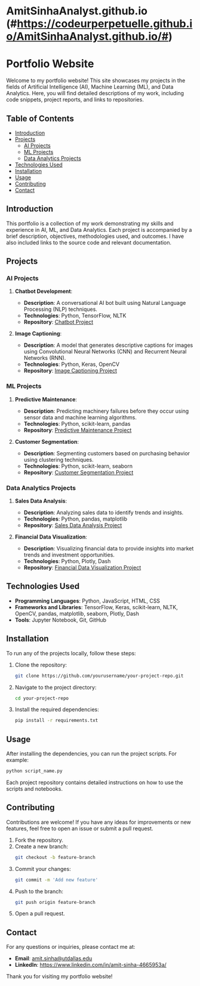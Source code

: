 # AmitSinhaAnalyst.github.io (#https://codeurperpetuelle.github.io/AmitSinhaAnalyst.github.io/#)

# Portfolio Website

Welcome to my portfolio website! This site showcases my projects in the fields of Artificial Intelligence (AI), Machine Learning (ML), and Data Analytics. Here, you will find detailed descriptions of my work, including code snippets, project reports, and links to repositories.

## Table of Contents
- [Introduction](#introduction)
- [Projects](#projects)
  - [AI Projects](#ai-projects)
  - [ML Projects](#ml-projects)
  - [Data Analytics Projects](#data-analytics-projects)
- [Technologies Used](#technologies-used)
- [Installation](#installation)
- [Usage](#usage)
- [Contributing](#contributing)
- [Contact](#contact)

## Introduction

This portfolio is a collection of my work demonstrating my skills and experience in AI, ML, and Data Analytics. Each project is accompanied by a brief description, objectives, methodologies used, and outcomes. I have also included links to the source code and relevant documentation.

## Projects

### AI Projects
1. **Chatbot Development**: 
   - **Description**: A conversational AI bot built using Natural Language Processing (NLP) techniques.
   - **Technologies**: Python, TensorFlow, NLTK
   - **Repository**: [Chatbot Project](https://github.com/yourusername/chatbot-project)

2. **Image Captioning**: 
   - **Description**: A model that generates descriptive captions for images using Convolutional Neural Networks (CNN) and Recurrent Neural Networks (RNN).
   - **Technologies**: Python, Keras, OpenCV
   - **Repository**: [Image Captioning Project](https://github.com/yourusername/image-captioning-project)

### ML Projects
1. **Predictive Maintenance**: 
   - **Description**: Predicting machinery failures before they occur using sensor data and machine learning algorithms.
   - **Technologies**: Python, scikit-learn, pandas
   - **Repository**: [Predictive Maintenance Project](https://github.com/yourusername/predictive-maintenance-project)

2. **Customer Segmentation**: 
   - **Description**: Segmenting customers based on purchasing behavior using clustering techniques.
   - **Technologies**: Python, scikit-learn, seaborn
   - **Repository**: [Customer Segmentation Project](https://github.com/yourusername/customer-segmentation-project)

### Data Analytics Projects
1. **Sales Data Analysis**: 
   - **Description**: Analyzing sales data to identify trends and insights.
   - **Technologies**: Python, pandas, matplotlib
   - **Repository**: [Sales Data Analysis Project](https://github.com/yourusername/sales-data-analysis-project)

2. **Financial Data Visualization**: 
   - **Description**: Visualizing financial data to provide insights into market trends and investment opportunities.
   - **Technologies**: Python, Plotly, Dash
   - **Repository**: [Financial Data Visualization Project](https://github.com/yourusername/financial-data-visualization-project)

## Technologies Used
- **Programming Languages**: Python, JavaScript, HTML, CSS
- **Frameworks and Libraries**: TensorFlow, Keras, scikit-learn, NLTK, OpenCV, pandas, matplotlib, seaborn, Plotly, Dash
- **Tools**: Jupyter Notebook, Git, GitHub

## Installation

To run any of the projects locally, follow these steps:

1. Clone the repository:
   ```sh
   git clone https://github.com/yourusername/your-project-repo.git
   ```
2. Navigate to the project directory:
   ```sh
   cd your-project-repo
   ```
3. Install the required dependencies:
   ```sh
   pip install -r requirements.txt
   ```

## Usage

After installing the dependencies, you can run the project scripts. For example:

```sh
python script_name.py
```

Each project repository contains detailed instructions on how to use the scripts and notebooks.

## Contributing

Contributions are welcome! If you have any ideas for improvements or new features, feel free to open an issue or submit a pull request.

1. Fork the repository.
2. Create a new branch:
   ```sh
   git checkout -b feature-branch
   ```
3. Commit your changes:
   ```sh
   git commit -m 'Add new feature'
   ```
4. Push to the branch:
   ```sh
   git push origin feature-branch
   ```
5. Open a pull request.

## Contact

For any questions or inquiries, please contact me at:

- **Email**: amit.sinha@utdallas.edu
- **LinkedIn**: https://www.linkedin.com/in/amit-sinha-4665953a/

Thank you for visiting my portfolio website!
